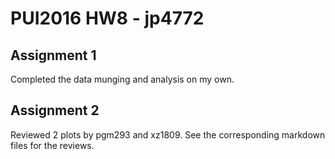 # PUI2016 HW8 - jp4772

## Assignment 1
Completed the data munging and analysis on my own.

## Assignment 2
Reviewed 2 plots by pgm293 and xz1809. See the corresponding markdown files for
the reviews.
